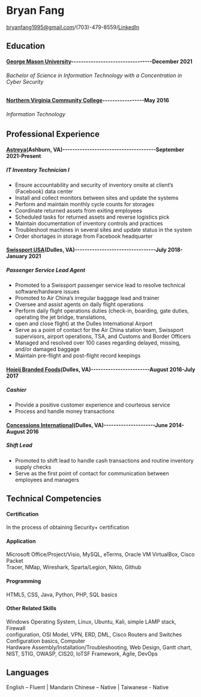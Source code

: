 # Bryan Fang 
bryanfang1995@gmail.com/(703)-479-8559/[LinkedIn](https://www.linkedin.com/in/bryanfang1995)

## Education
#### [George Mason University](https://www.gmu.edu/)---------------------------------December 2021
###### Bachelor of Science in Information Technology with a Concentration in Cyber Security
#### [Northern Virginia Community College](https://www.nvcc.edu/)-----------------May 2016
###### Information Technology

## Professional Experience
#### [Astreya](https://astreya.com/)(Ashburn, VA)--------------------------------------September 2021-Present
##### IT Inventory Technician I
-  Ensure accountability and security of inventory onsite at client’s (Facebook) data center 
-  Install and collect monitors between sites and update the systems
-  Perform and maintain monthly cycle counts for storages
-  Coordinate returned assets from exiting employees
-  Scheduled tasks for returned assets and reverse logistics pick
-  Maintain documentation of inventory controls and practices
-  Troubleshoot machines in several sites and update status in the system
-  Order shortages in storage from Facebook headquarter


#### [Swissport USA](https://www.swissport.com/en)(Dulles, VA)---------------------------------July 2018-January 2021
##### Passenger Service Lead Agent
-  Promoted to a Swissport passenger service lead to resolve technical software/hardware issues 
-  Promoted to Air China’s irregular baggage lead and trainer 
-  Oversee and assist agents on daily flight operations
-  Perform daily flight operations duties (check-in, boarding, gate duties, operating the jet bridge, translations,
-  open and close flight) at the Dulles International Airport
-  Serve as a point of contact for the Air China station team, Swissport supervisors, airport operations,
   TSA, and Customs and Border Officers
-  Managed and resolved over 100 cases regarding delayed, missing, and/or damaged baggage 
-  Maintain pre-flight and post-flight record keepings


#### [Hojeij Branded Foods](https://www.linkedin.com/company/hojeij-branded-foods-inc-/)(Dulles, VA)------------------------August 2016-July 2017
##### Cashier
-  Provide a positive customer experience and courteous service
-  Process and handle money transactions


#### [Concessions International](https://cintl.com/)(Dulles, VA)---------------------June 2014-August 2016
##### Shift Lead
-  Promoted to shift lead to handle cash transactions and routine inventory supply checks
-  Serve as the first point of contact for communication between employees and managers


## Technical Competencies
#### Certification
In the process of obtaining Security+ certification

#### Application
Microsoft Office/Project/Visio, MySQL, eTerms, Oracle VM VirtualBox, Cisco Packet     
 Tracer, NMap, Wireshark, Sparta/Legion, Nikto, Github


#### Programming
HTML5, CSS, Java, Python, PHP, SQL basics

#### Other Related Skills
Windows Operating System, Linux, Ubuntu, Kali, simple LAMP stack, Firewall    
 configuration, OSI Model, VPN, ERD, DML, Cisco Routers and Switches Configuration basics, Computer  
 Hardware Assembly/Installation/Troubleshooting, Web Design, Gantt chart, NIST, STIG, OWASP, CIS20, 
 IoTSF Framework, Agile, DevOps



## Languages
English – Fluent | Mandarin Chinese – Native | Taiwanese - Native
